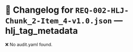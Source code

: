 # 📝 Changelog for `REQ-002-HLJ-Chunk_2-Item_4-v1.0.json` — **hlj_tag_metadata**

❌ No audit.yaml found.

